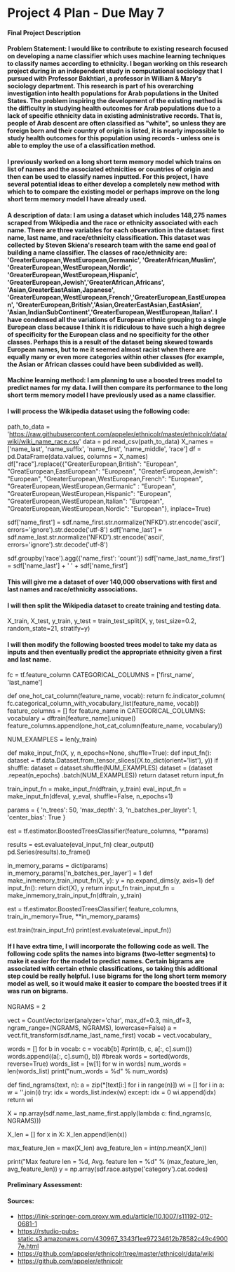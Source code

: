 # Project 4 Plan - Due May 7
#### Final Project Description

#### Problem Statement: I would like to contribute to existing research focused on developing a name classifier which uses machine learning techniques to classify names according to ethnicity. I began working on this research project during in an independent study in computational sociology that I pursued with Professor Bakhtiari, a professor in William & Mary's sociology department. This research is part of his overarching investigation into health populations for Arab populations in the United States. The problem inspiring the development of the existing method is the difficulty in studying health outcomes for Arab populations due to a lack of specific ethnicity data in existing administrative records. That is, people of Arab descent are often classified as "white", so unless they are foreign born and their country of origin is listed, it is nearly impossible to study health outcomes for this population using records - unless one is able to employ the use of a classification method. 

#### I previously worked on a long short term memory model which trains on list of names and the associated ethnicities or countries of origin and then can be used to classify names inputted. For this project, I have several potential ideas to either develop a completely new method with which to to compare the existing model or perhaps improve on the long short term memory model I have already used.

#### A description of data: I am using a dataset which includes 148,275 names scraped from Wikipedia and the race or ethnicity associated with each name. There are three variables for each observation in the dataset: first name, last name, and race/ethnicity classification. This dataset was collected by Steven Skiena's research team with the same end goal of building a name classifier. The classes of race/ethnicity are: 'GreaterEuropean,WestEuropean,Germanic', 'GreaterAfrican,Muslim', 'GreaterEuropean,WestEuropean,Nordic', 'GreaterEuropean,WestEuropean,Hispanic', 'GreaterEuropean,Jewish','GreaterAfrican,Africans', 'Asian,GreaterEastAsian,Japanese', 'GreaterEuropean,WestEuropean,French','GreaterEuropean,EastEuropean', 'GreaterEuropean,British','Asian,GreaterEastAsian,EastAsian', 'Asian,IndianSubContinent','GreaterEuropean,WestEuropean,Italian'. I have condensed all the variations of European ethnic grouping to a single European class because I think it is ridiculous to have such a high degree of specificity for the European class and no specificity for the other classes. Perhaps this is a result of the dataset being skewed towards European names, but to me it seemed almost racist when there are equally many or even more categories within other classes (for example, the Asian or African classes could have been subdivided as well). 

#### Machine learning method: I am planning to use a boosted trees model to predict names for my data. I will then compare its performance to the long short term memory model I have previously used as a name classifier. 

#### I will process the Wikipedia dataset using the following code:
path_to_data = 'https://raw.githubusercontent.com/appeler/ethnicolr/master/ethnicolr/data/wiki/wiki_name_race.csv'
data = pd.read_csv(path_to_data)
X_names = ['name_last', 'name_suffix', 'name_first', 'name_middle', 'race']
df = pd.DataFrame(data.values, columns = X_names)
df["race"].replace({"GreaterEuropean,British": "European", "GreatEuropean,EastEuropean": "European", "GreaterEuropean,Jewish": "European", "GreaterEuropean,WestEuropean,French": "European", "GreaterEuropean,WestEuropean,Germanic" : "European", "GreaterEuropean,WestEuropean,Hispanic": "European", "GreaterEuropean,WestEuropean,Italian": "European", "GreaterEuropean,WestEuropean,Nordic": "European"}, inplace=True)

sdf['name_first'] = sdf.name_first.str.normalize('NFKD').str.encode('ascii', errors='ignore').str.decode('utf-8')
sdf['name_last'] = sdf.name_last.str.normalize('NFKD').str.encode('ascii', errors='ignore').str.decode('utf-8')

sdf.groupby('race').agg({'name_first': 'count'})
sdf['name_last_name_first'] = sdf['name_last'] + ' ' + sdf['name_first']

#### This will give me a dataset of over 140,000 observations with first and last names and race/ethnicity associations. 
#### I will then split the Wikipedia dataset to create training and testing data.

X_train,  X_test, y_train, y_test = train_test_split(X, y, test_size=0.2, random_state=21, stratify=y)

#### I will then modify the following boosted trees model to take my data as inputs and then eventually predict the appropriate ethnicity given a first and last name.

fc = tf.feature_column
CATEGORICAL_COLUMNS = ['first_name', 'last_name']

def one_hot_cat_column(feature_name, vocab):
  return fc.indicator_column(
      fc.categorical_column_with_vocabulary_list(feature_name,
                                                 vocab))
feature_columns = []
for feature_name in CATEGORICAL_COLUMNS:
  vocabulary = dftrain[feature_name].unique()
  feature_columns.append(one_hot_cat_column(feature_name, vocabulary))

NUM_EXAMPLES = len(y_train)

def make_input_fn(X, y, n_epochs=None, shuffle=True):
  def input_fn():
    dataset = tf.data.Dataset.from_tensor_slices((X.to_dict(orient='list'), y))
    if shuffle:
      dataset = dataset.shuffle(NUM_EXAMPLES)
    dataset = (dataset
      .repeat(n_epochs)
      .batch(NUM_EXAMPLES))
    return dataset
  return input_fn
  
train_input_fn = make_input_fn(dftrain, y_train)
eval_input_fn = make_input_fn(dfeval, y_eval, shuffle=False, n_epochs=1)

params = {
  'n_trees': 50,
  'max_depth': 3,
  'n_batches_per_layer': 1,
  'center_bias': True
}

est = tf.estimator.BoostedTreesClassifier(feature_columns, **params)

results = est.evaluate(eval_input_fn)
clear_output()
pd.Series(results).to_frame()

in_memory_params = dict(params)
in_memory_params['n_batches_per_layer'] = 1
def make_inmemory_train_input_fn(X, y):
  y = np.expand_dims(y, axis=1)
  def input_fn():
    return dict(X), y
  return input_fn
train_input_fn = make_inmemory_train_input_fn(dftrain, y_train)

est = tf.estimator.BoostedTreesClassifier(
    feature_columns, 
    train_in_memory=True, 
    **in_memory_params)

est.train(train_input_fn)
print(est.evaluate(eval_input_fn))

#### If I have extra time, I will incorporate the following code as well. The following code splits the names into bigrams (two-letter segments) to make it easier for the model to predict names. Certain bigrams are associated with certain ethnic classifications, so taking this additional step could be really helpful. I use bigrams for the long short term memory model as well, so it would make it easier to compare the boosted trees if it was run on bigrams.

NGRAMS = 2

vect = CountVectorizer(analyzer='char', max_df=0.3, min_df=3, ngram_range=(NGRAMS, NGRAMS), lowercase=False) 
a = vect.fit_transform(sdf.name_last_name_first)
vocab = vect.vocabulary_

words = []
for b in vocab:
    c = vocab[b]
    #print(b, c, a[:, c].sum())
    words.append((a[:, c].sum(), b))
    #break
words = sorted(words, reverse=True)
words_list = [w[1] for w in words]
num_words = len(words_list)
print("num_words = %d" % num_words)

def find_ngrams(text, n):
    a = zip(*[text[i:] for i in range(n)])
    wi = []
    for i in a:
        w = ''.join(i)
        try:
            idx = words_list.index(w)
        except:
            idx = 0
        wi.append(idx)
    return wi

X = np.array(sdf.name_last_name_first.apply(lambda c: find_ngrams(c, NGRAMS)))

X_len = []
for x in X:
    X_len.append(len(x))

max_feature_len = max(X_len)
avg_feature_len = int(np.mean(X_len))

print("Max feature len = %d, Avg. feature len = %d" % (max_feature_len, avg_feature_len))
y = np.array(sdf.race.astype('category').cat.codes)


#### Preliminary Assessment: 

#### Sources: 
- https://link-springer-com.proxy.wm.edu/article/10.1007/s11192-012-0681-1
- https://rstudio-pubs-static.s3.amazonaws.com/430967_3343f1ee97234612b78582c49c49007e.html
- https://github.com/appeler/ethnicolr/tree/master/ethnicolr/data/wiki
- https://github.com/appeler/ethnicolr
